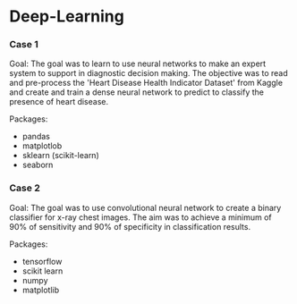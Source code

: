 # Deep-Learning

### Case 1

Goal: The goal was to learn to use neural networks to make an expert system to support in diagnostic decision making.
The objective was to read and pre-process the 'Heart Disease Health Indicator Dataset' from Kaggle and create and train
a dense neural network to predict to classify the presence of heart disease.

Packages:
* pandas
* matplotlob
* sklearn (scikit-learn)
* seaborn

### Case 2
Goal: The goal was to use convolutional neural network to create a binary classifier for x-ray chest images.
The aim was to achieve a minimum of 90% of sensitivity and 90% of specificity in classification results.

Packages:
* tensorflow
* scikit learn
* numpy
* matplotlib

